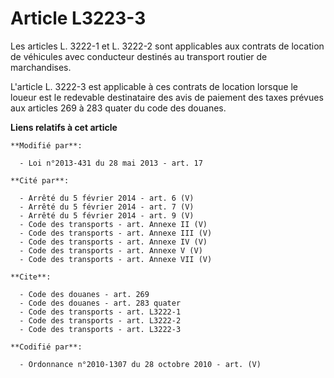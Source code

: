 # Article L3223-3

Les articles L. 3222-1 et L. 3222-2 sont applicables aux contrats de location de véhicules avec conducteur destinés au
transport routier de marchandises. 

L'article L. 3222-3 est applicable à ces contrats de location lorsque le loueur est le redevable destinataire des avis de
paiement des taxes prévues aux articles 269 à 283 quater du code des douanes.

**Liens relatifs à cet article**

	**Modifié par**:

	  - Loi n°2013-431 du 28 mai 2013 - art. 17

	**Cité par**:

	  - Arrêté du 5 février 2014 - art. 6 (V)
	  - Arrêté du 5 février 2014 - art. 7 (V)
	  - Arrêté du 5 février 2014 - art. 9 (V)
	  - Code des transports - art. Annexe II (V)
	  - Code des transports - art. Annexe III (V)
	  - Code des transports - art. Annexe IV (V)
	  - Code des transports - art. Annexe V (V)
	  - Code des transports - art. Annexe VII (V)

	**Cite**:

	  - Code des douanes - art. 269
	  - Code des douanes - art. 283 quater
	  - Code des transports - art. L3222-1
	  - Code des transports - art. L3222-2
	  - Code des transports - art. L3222-3

	**Codifié par**:

	  - Ordonnance n°2010-1307 du 28 octobre 2010 - art. (V)
